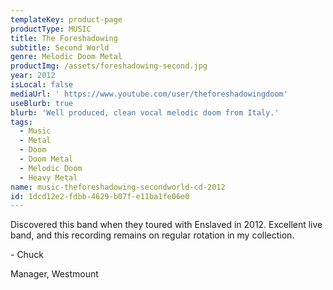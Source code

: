 ```yaml
---
templateKey: product-page
productType: MUSIC
title: The Foreshadowing
subtitle: Second World
genre: Melodic Doom Metal
productImg: /assets/foreshadowing-second.jpg
year: 2012
isLocal: false
mediaUrl: ' https://www.youtube.com/user/theforeshadowingdoom'
useBlurb: true
blurb: 'Well produced, clean vocal melodic doom from Italy.'
tags:
  - Music
  - Metal
  - Doom
  - Doom Metal
  - Melodic Doom
  - Heavy Metal
name: music-theforeshadowing-secondworld-cd-2012
id: 1dcd12e2-fdbb-4629-b07f-e11ba1fe06e0
---
```

Discovered this band when they toured with Enslaved in 2012. Excellent live band, and this recording remains on regular rotation in my collection. 

\- Chuck

Manager, Westmount

